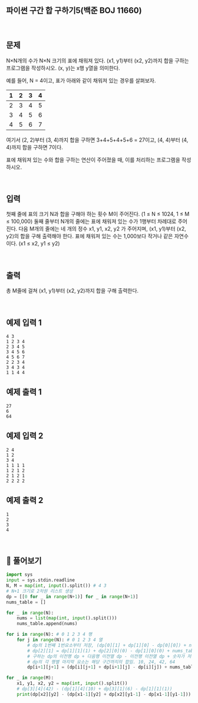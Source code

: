## 파이썬 구간 합 구하기5(백준 BOJ 11660)

<br>

## 문제

N×N개의 수가 N×N 크기의 표에 채워져 있다. (x1, y1)부터 (x2, y2)까지 합을 구하는 프로그램을 작성하시오. (x, y)는 x행 y열을 의미한다.

예를 들어, N = 4이고, 표가 아래와 같이 채워져 있는 경우를 살펴보자.

| 1    | 2    | 3    | 4    |
| ---- | ---- | ---- | ---- |
| 2    | 3    | 4    | 5    |
| 3    | 4    | 5    | 6    |
| 4    | 5    | 6    | 7    |

여기서 (2, 2)부터 (3, 4)까지 합을 구하면 3+4+5+4+5+6 = 27이고, (4, 4)부터 (4, 4)까지 합을 구하면 7이다.

표에 채워져 있는 수와 합을 구하는 연산이 주어졌을 때, 이를 처리하는 프로그램을 작성하시오.

<br>

## 입력

첫째 줄에 표의 크기 N과 합을 구해야 하는 횟수 M이 주어진다. (1 ≤ N ≤ 1024, 1 ≤ M ≤ 100,000) 둘째 줄부터 N개의 줄에는 표에 채워져 있는 수가 1행부터 차례대로 주어진다. 다음 M개의 줄에는 네 개의 정수 x1, y1, x2, y2 가 주어지며, (x1, y1)부터 (x2, y2)의 합을 구해 출력해야 한다. 표에 채워져 있는 수는 1,000보다 작거나 같은 자연수이다. (x1 ≤ x2, y1 ≤ y2)

<br>

## 출력

총 M줄에 걸쳐 (x1, y1)부터 (x2, y2)까지 합을 구해 출력한다.

<br>

## 예제 입력 1

```
4 3
1 2 3 4
2 3 4 5
3 4 5 6
4 5 6 7
2 2 3 4
3 4 3 4
1 1 4 4
```

## 예제 출력 1

```
27
6
64
```

## 예제 입력 2

```
2 4
1 2
3 4
1 1 1 1
1 2 1 2
2 1 2 1
2 2 2 2
```

## 예제 출력 2

```
1
2
3
4
```

<br>

## 📝 풀어보기

``` python
import sys
input = sys.stdin.readline
N, M = map(int, input().split()) # 4 3
# N+1 크기로 2차원 리스트 생성
dp = [[0 for _ in range(N+1)] for _ in range(N+1)]
nums_table = []

for _ in range(N):
    nums = list(map(int, input().split()))
    nums_table.append(nums)

for i in range(N): # 0 1 2 3 4 행
    for j in range(N): # 0 1 2 3 4 열
        # dp의 1번째 1번요소부터 저장, (dp[0][1] + dp[1][0] - dp[0][0]) + nums_table[0][0](1)
        # dp[2][1] = dp[1][1](1) + dp[2][0](0) - dp[1][0](0) + nums_table[1][0](2)
        # 구하는 dp의 이전행 dp + 다음행 이전열 dp - 이전행 이전열 dp + 숫자가 저장된 테이블위치의 값 
        # dp의 각 행별 마지막 요소는 해당 구간까지의 합임. 10, 24, 42, 64
        dp[i+1][j+1] = (dp[i][j+1] + dp[i+1][j] - dp[i][j]) + nums_table[i][j]

for _ in range(M):
    x1, y1, x2, y2 = map(int, input().split())
    # dp[3][4](42) - (dp[1][4](10) + dp[3][1](6) - dp[1][1](1))
    print(dp[x2][y2] - (dp[x1-1][y2] + dp[x2][y1-1] - dp[x1-1][y1-1]))
```

